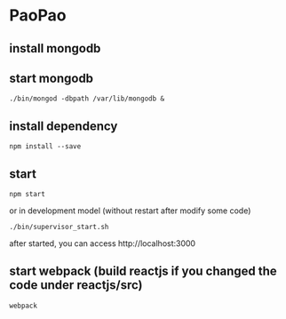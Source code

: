# PaoPao

## install mongodb
## start mongodb

    ./bin/mongod -dbpath /var/lib/mongodb &
  
## install dependency

    npm install --save
  
## start

    npm start
or in development model (without restart after modify some code)

    ./bin/supervisor_start.sh
    
after started, you can access http://localhost:3000
  
## start webpack (build reactjs if you changed the code under reactjs/src)

    webpack
  
  
